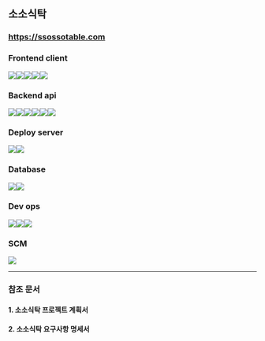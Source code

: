 ## 소소식탁

### https://ssossotable.com

### Frontend client

<img src="https://img.shields.io/badge/React-61DAFB?style=for-the-badge&logo=React&logoColor=white"><img src="https://img.shields.io/badge/Next.js-000000?style=for-the-badge&logo=Next.js&logoColor=white"><img src="https://img.shields.io/badge/Redux-764ABC?style=for-the-badge&logo=Redux&logoColor=white"><img src="https://img.shields.io/badge/Node.js-339933?style=for-the-badge&logo=Node.js&logoColor=white"><img src="https://img.shields.io/badge/TypeScript-3178C6?style=for-the-badge&logo=TypeScript&logoColor=white">

### Backend api

<img src="https://img.shields.io/badge/Node.js-339933?style=for-the-badge&logo=Node.js&logoColor=white"><img src="https://img.shields.io/badge/JavaScript-F7DF1E?style=for-the-badge&logo=JavaScript&logoColor=white"><img src="https://img.shields.io/badge/Express-FFCF00?style=for-the-badge&logo=Express&logoColor=white"><img src="https://img.shields.io/badge/Amazon%20API%20Gateway-FF4F8B?style=for-the-badge&logo=Amazon%20API%20Gateway&logoColor=white"><img src="https://img.shields.io/badge/AWS%20Lambda-%20FF9900?style=for-the-badge&logo=AWS%20Lambda&logoColor=white"><img src="https://img.shields.io/badge/Next.js%20SSR-000000?style=for-the-badge&logo=Next.js&logoColor=white">

### Deploy server
<img src="https://img.shields.io/badge/Amazon%20EC2-FF9900?style=for-the-badge&logo=Amazon%20EC2&logoColor=white"><img src="https://img.shields.io/badge/Ubuntu-E95420?style=for-the-badge&logo=Ubuntu&logoColor=white">

### Database
<img src="https://img.shields.io/badge/MySQL-4479A1?style=for-the-badge&logo=MySQL&logoColor=white"><img src="https://img.shields.io/badge/Amazon%20RDS-527FFF?style=for-the-badge&logo=Amazon%20RDS&logoColor=white">

### Dev ops
<img src="https://img.shields.io/badge/Amazon%20S3-527FFF?style=for-the-badge&logo=Amazon%20S3&logoColor=white"><img src="https://img.shields.io/badge/Amazon%20Codedeploy-232F3E?style=for-the-badge&logo=Amazon%20AWS&logoColor=white"><img src="https://img.shields.io/badge/GitHub%20Actions-2088FF?style=for-the-badge&logo=GitHub%20Actions&logoColor=white">

### SCM
<img src="https://img.shields.io/badge/GitHub-181717?style=for-the-badge&logo=GitHub&logoColor=white">

---

### 참조 문서
#### 1. 소소식탁 프로젝트 계획서
#### 2. 소소식탁 요구사항 명세서
